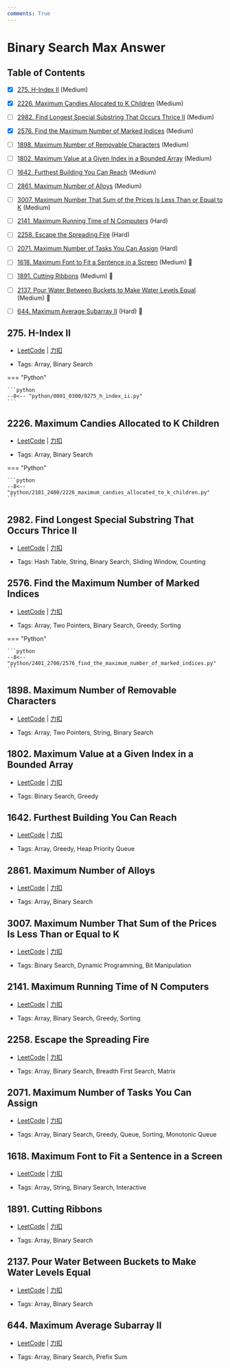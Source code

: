 ```yaml
---
comments: True
---
```


# Binary Search Max Answer

## Table of Contents

- [x] [275. H-Index II](#275-h-index-ii) (Medium)
- [x] [2226. Maximum Candies Allocated to K Children](#2226-maximum-candies-allocated-to-k-children) (Medium)
- [ ] [2982. Find Longest Special Substring That Occurs Thrice II](#2982-find-longest-special-substring-that-occurs-thrice-ii) (Medium)
- [x] [2576. Find the Maximum Number of Marked Indices](#2576-find-the-maximum-number-of-marked-indices) (Medium)
- [ ] [1898. Maximum Number of Removable Characters](#1898-maximum-number-of-removable-characters) (Medium)
- [ ] [1802. Maximum Value at a Given Index in a Bounded Array](#1802-maximum-value-at-a-given-index-in-a-bounded-array) (Medium)
- [ ] [1642. Furthest Building You Can Reach](#1642-furthest-building-you-can-reach) (Medium)
- [ ] [2861. Maximum Number of Alloys](#2861-maximum-number-of-alloys) (Medium)
- [ ] [3007. Maximum Number That Sum of the Prices Is Less Than or Equal to K](#3007-maximum-number-that-sum-of-the-prices-is-less-than-or-equal-to-k) (Medium)
- [ ] [2141. Maximum Running Time of N Computers](#2141-maximum-running-time-of-n-computers) (Hard)
- [ ] [2258. Escape the Spreading Fire](#2258-escape-the-spreading-fire) (Hard)
- [ ] [2071. Maximum Number of Tasks You Can Assign](#2071-maximum-number-of-tasks-you-can-assign) (Hard)
- [ ] [1618. Maximum Font to Fit a Sentence in a Screen](#1618-maximum-font-to-fit-a-sentence-in-a-screen) (Medium) 👑
- [ ] [1891. Cutting Ribbons](#1891-cutting-ribbons) (Medium) 👑
- [ ] [2137. Pour Water Between Buckets to Make Water Levels Equal](#2137-pour-water-between-buckets-to-make-water-levels-equal) (Medium) 👑
- [ ] [644. Maximum Average Subarray II](#644-maximum-average-subarray-ii) (Hard) 👑


## 275. H-Index II

-    [LeetCode](https://leetcode.com/problems/h-index-ii/) | [力扣](https://leetcode.cn/problems/h-index-ii/)

-   Tags: Array, Binary Search

=== "Python"

    ```python
    --8<-- "python/0001_0300/0275_h_index_ii.py"
    ```



## 2226. Maximum Candies Allocated to K Children

-    [LeetCode](https://leetcode.com/problems/maximum-candies-allocated-to-k-children/) | [力扣](https://leetcode.cn/problems/maximum-candies-allocated-to-k-children/)

-   Tags: Array, Binary Search

=== "Python"

    ```python
    --8<-- "python/2101_2400/2226_maximum_candies_allocated_to_k_children.py"
    ```



## 2982. Find Longest Special Substring That Occurs Thrice II

-    [LeetCode](https://leetcode.com/problems/find-longest-special-substring-that-occurs-thrice-ii/) | [力扣](https://leetcode.cn/problems/find-longest-special-substring-that-occurs-thrice-ii/)

-   Tags: Hash Table, String, Binary Search, Sliding Window, Counting



## 2576. Find the Maximum Number of Marked Indices

-    [LeetCode](https://leetcode.com/problems/find-the-maximum-number-of-marked-indices/) | [力扣](https://leetcode.cn/problems/find-the-maximum-number-of-marked-indices/)

-   Tags: Array, Two Pointers, Binary Search, Greedy, Sorting

=== "Python"

    ```python
    --8<-- "python/2401_2700/2576_find_the_maximum_number_of_marked_indices.py"
    ```



## 1898. Maximum Number of Removable Characters

-    [LeetCode](https://leetcode.com/problems/maximum-number-of-removable-characters/) | [力扣](https://leetcode.cn/problems/maximum-number-of-removable-characters/)

-   Tags: Array, Two Pointers, String, Binary Search



## 1802. Maximum Value at a Given Index in a Bounded Array

-    [LeetCode](https://leetcode.com/problems/maximum-value-at-a-given-index-in-a-bounded-array/) | [力扣](https://leetcode.cn/problems/maximum-value-at-a-given-index-in-a-bounded-array/)

-   Tags: Binary Search, Greedy



## 1642. Furthest Building You Can Reach

-    [LeetCode](https://leetcode.com/problems/furthest-building-you-can-reach/) | [力扣](https://leetcode.cn/problems/furthest-building-you-can-reach/)

-   Tags: Array, Greedy, Heap Priority Queue



## 2861. Maximum Number of Alloys

-    [LeetCode](https://leetcode.com/problems/maximum-number-of-alloys/) | [力扣](https://leetcode.cn/problems/maximum-number-of-alloys/)

-   Tags: Array, Binary Search



## 3007. Maximum Number That Sum of the Prices Is Less Than or Equal to K

-    [LeetCode](https://leetcode.com/problems/maximum-number-that-sum-of-the-prices-is-less-than-or-equal-to-k/) | [力扣](https://leetcode.cn/problems/maximum-number-that-sum-of-the-prices-is-less-than-or-equal-to-k/)

-   Tags: Binary Search, Dynamic Programming, Bit Manipulation



## 2141. Maximum Running Time of N Computers

-    [LeetCode](https://leetcode.com/problems/maximum-running-time-of-n-computers/) | [力扣](https://leetcode.cn/problems/maximum-running-time-of-n-computers/)

-   Tags: Array, Binary Search, Greedy, Sorting



## 2258. Escape the Spreading Fire

-    [LeetCode](https://leetcode.com/problems/escape-the-spreading-fire/) | [力扣](https://leetcode.cn/problems/escape-the-spreading-fire/)

-   Tags: Array, Binary Search, Breadth First Search, Matrix



## 2071. Maximum Number of Tasks You Can Assign

-    [LeetCode](https://leetcode.com/problems/maximum-number-of-tasks-you-can-assign/) | [力扣](https://leetcode.cn/problems/maximum-number-of-tasks-you-can-assign/)

-   Tags: Array, Binary Search, Greedy, Queue, Sorting, Monotonic Queue



## 1618. Maximum Font to Fit a Sentence in a Screen

-    [LeetCode](https://leetcode.com/problems/maximum-font-to-fit-a-sentence-in-a-screen/) | [力扣](https://leetcode.cn/problems/maximum-font-to-fit-a-sentence-in-a-screen/)

-   Tags: Array, String, Binary Search, Interactive



## 1891. Cutting Ribbons

-    [LeetCode](https://leetcode.com/problems/cutting-ribbons/) | [力扣](https://leetcode.cn/problems/cutting-ribbons/)

-   Tags: Array, Binary Search



## 2137. Pour Water Between Buckets to Make Water Levels Equal

-    [LeetCode](https://leetcode.com/problems/pour-water-between-buckets-to-make-water-levels-equal/) | [力扣](https://leetcode.cn/problems/pour-water-between-buckets-to-make-water-levels-equal/)

-   Tags: Array, Binary Search



## 644. Maximum Average Subarray II

-    [LeetCode](https://leetcode.com/problems/maximum-average-subarray-ii/) | [力扣](https://leetcode.cn/problems/maximum-average-subarray-ii/)

-   Tags: Array, Binary Search, Prefix Sum
